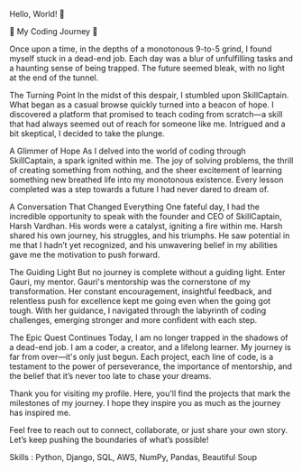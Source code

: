 Hello, World! 👋

🌟 My Coding Journey 🌟

Once upon a time, in the depths of a monotonous 9-to-5 grind, I found myself stuck in a dead-end job. Each day was a blur of unfulfilling tasks and a haunting sense of being trapped. The future seemed bleak, with no light at the end of the tunnel.

The Turning Point
In the midst of this despair, I stumbled upon SkillCaptain. What began as a casual browse quickly turned into a beacon of hope. I discovered a platform that promised to teach coding from scratch—a skill that had always seemed out of reach for someone like me. Intrigued and a bit skeptical, I decided to take the plunge.

A Glimmer of Hope
As I delved into the world of coding through SkillCaptain, a spark ignited within me. The joy of solving problems, the thrill of creating something from nothing, and the sheer excitement of learning something new breathed life into my monotonous existence. Every lesson completed was a step towards a future I had never dared to dream of.

A Conversation That Changed Everything
One fateful day, I had the incredible opportunity to speak with the founder and CEO of SkillCaptain, Harsh Vardhan. His words were a catalyst, igniting a fire within me. Harsh shared his own journey, his struggles, and his triumphs. He saw potential in me that I hadn’t yet recognized, and his unwavering belief in my abilities gave me the motivation to push forward.

The Guiding Light
But no journey is complete without a guiding light. Enter Gauri, my mentor. Gauri's mentorship was the cornerstone of my transformation. Her constant encouragement, insightful feedback, and relentless push for excellence kept me going even when the going got tough. With her guidance, I navigated through the labyrinth of coding challenges, emerging stronger and more confident with each step.

The Epic Quest Continues
Today, I am no longer trapped in the shadows of a dead-end job. I am a coder, a creator, and a lifelong learner. My journey is far from over—it's only just begun. Each project, each line of code, is a testament to the power of perseverance, the importance of mentorship, and the belief that it’s never too late to chase your dreams.

Thank you for visiting my profile. Here, you'll find the projects that mark the milestones of my journey. I hope they inspire you as much as the journey has inspired me.

Feel free to reach out to connect, collaborate, or just share your own story. Let’s keep pushing the boundaries of what’s possible!

Skills : Python, Django, SQL, AWS, NumPy, Pandas, Beautiful Soup
